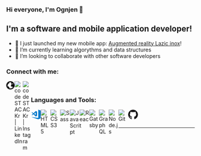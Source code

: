 ### Hi everyone, I'm Ognjen 👋


## I'm a software and mobile application developer!

- 🔭 I just launched my new mobile app: [Augmented reality Lazic inox][newapp]!
- 🌱 I’m currently learning algorythms and data structures 
- 👯 I’m looking to collaborate with other software developers


### Connect with me:

[<img align="left" alt="ognjenlazic.com" width="22px" src="https://raw.githubusercontent.com/iconic/open-iconic/master/svg/globe.svg" />][website]
[<img align="left" alt="codeSTACKr | LinkedIn" width="22px" src="https://cdn.jsdelivr.net/npm/simple-icons@v3/icons/linkedin.svg" />][linkedin]
[<img align="left" alt="codeSTACKr | Instagram" width="22px" src="https://cdn.jsdelivr.net/npm/simple-icons@v3/icons/instagram.svg" />][instagram]

<br />

### Languages and Tools:

<img align="left" alt="Visual Studio Code" width="26px" src="https://raw.githubusercontent.com/github/explore/80688e429a7d4ef2fca1e82350fe8e3517d3494d/topics/visual-studio-code/visual-studio-code.png" />
<img align="left" alt="HTML5" width="26px" src="https://logoeps.com/wp-content/uploads/2011/06/java-logo-vector.png" />
<img align="left" alt="CSS3" width="26px" src="https://upload.wikimedia.org/wikipedia/commons/thumb/7/74/Kotlin_Icon.png/1024px-Kotlin_Icon.png" />
<img align="left" alt="Sass" width="26px" src="https://miro.medium.com/max/1138/1*6-G_o5PZSzppyfdLTbFu-A.png" />
<img align="left" alt="JavaScript" width="26px" src="https://upload.wikimedia.org/wikipedia/commons/7/7e/Dart-logo.png" />
<img align="left" alt="React" width="26px" src="https://upload.wikimedia.org/wikipedia/commons/thumb/c/c3/Python-logo-notext.svg/2048px-Python-logo-notext.svg.png" />
<img align="left" alt="Gatsby" width="26px" src="https://regency.capital/wp-content/uploads/2020/04/flutter-logo.png" />
<img align="left" alt="GraphQL" width="26px" src="https://upload.wikimedia.org/wikipedia/en/0/0c/Xcode_icon.png" />
<img align="left" alt="Node.js" width="26px" src="https://2.bp.blogspot.com/-tzm1twY_ENM/XlCRuI0ZkRI/AAAAAAAAOso/BmNOUANXWxwc5vwslNw3WpjrDlgs9PuwQCLcBGAsYHQ/s1600/pasted%2Bimage%2B0.png" />
<img align="left" alt="Git" width="26px" src="https://git-scm.com/images/logos/downloads/Git-Icon-1788C.png" />
<img align="left" alt="GitHub" width="26px" src="https://raw.githubusercontent.com/github/explore/78df643247d429f6cc873026c0622819ad797942/topics/github/github.png" />


<br />
<br />

---

[website]: http://www.ognjenlazic.com
[instagram]: https://instagram.com/codeSTACKr
[linkedin]: https://linkedin.com/in/codeSTACKr
[newapp]: https://linkedin.com/in/codeSTACKr
[googleplay]: https://linkedin.com/in/codeSTACKr